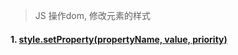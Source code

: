 > JS 操作dom, 修改元素的样式

#### 1. [style.setProperty(propertyName, value, priority)](https://developer.mozilla.org/zh-CN/docs/Web/API/CSSStyleDeclaration/setProperty)
